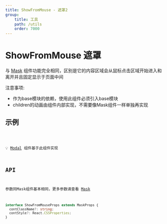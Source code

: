 ```yaml
---
title: ShowFromMouse - 遮罩2
group:
    title: 工具
    path: /utils
    order: 7000
---
```


# ShowFromMouse  遮罩

与 [Mask](/#/utils/mask) 组件功能完全相同，区别是它的内容区域会从鼠标点击区域开始进入和离开并且固定显示于页面中间

注意事项:
* 作为base模块的依赖，使用此组件必须引入base模块
* children的动画由组件内部实现，不需要像Mask组件一样单独再实现

## 示例
<code src="./demo.tsx" />


💡 [Modal](/#/feedback/modal) 组件基于此组件实现

## API
参数同Mask组件基本相同，更多参数请查看 [Mask](/#/utils/mask)
```ts
interface ShowFromMouseProps extends MaskProps {
  contClassName?: string;
  contStyle?: React.CSSProperties;
}
```










